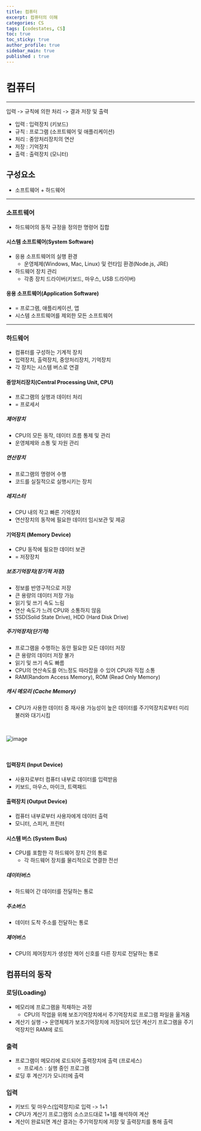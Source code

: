 ```yaml
---
title: 컴퓨터
excerpt: 컴퓨터의 이해
categories: CS
tags: [codestates, CS]
toc: true
toc_sticky: true
author_profile: true
sidebar_main: true
published : true
---
```


# 컴퓨터
---
입력 -> 규칙에 의한 처리 -> 결과 저장 및 출력

- 입력 : 입력장치 (키보드)
- 규칙 : 프로그램 (소프트웨어 및 애플리케이션)
- 처리 : 중앙처리장치의 연산
- 저장 : 기억장치
- 출력 : 출력장치 (모니터)

## 구성요소
- 소프트웨어 + 하드웨어  

---
### 소프트웨어 
- 하드웨어의 동작 규정을 정의한 명령어 집합
#### 시스템 소프트웨어(System Software)
- 응용 소프트웨어의 실행 환경    
  - 운영체제(Windows, Mac, Linux) 및 런타임 환경(Node.js, JRE)
- 하드웨어 장치 관리 
  - 각종 장치 드라이버(키보드, 마우스, USB 드라이버)

#### 응용 소프트웨어(Application Software)       
- = 프로그램, 애플리케이션, 앱 
- 시스템 소프트웨어를 제외한 모든 소프트웨어 

---
### 하드웨어
- 컴퓨터를 구성하는 기계적 장치 
- 입력장치, 출력장치, 중앙처리장치, 기억장치  
- 각 장치는 시스템 버스로 연결 

#### 중앙처리장치(Central Processing Unit, CPU)
- 프로그램의 실행과 데이터 처리
- = 프로세서

##### 제어장치
- CPU의 모든 동작, 데이터 흐름 통제 및 관리  
- 운영체제와 소통 및 자원 관리

##### 연산장치
- 프로그램의 명령어 수행
- 코드를 실질적으로 실행시키는 장치

##### 레지스터
- CPU 내의 작고 빠른 기억장치  
- 연산장치의 동작에 필요한 데이터 임시보관 및 제공

#### 기억장치 (Memory Device)
- CPU 동작에 필요한 데이터 보관 
- = 저장장치

##### 보조기억장치(장기적 저장)
- 정보를 반영구적으로 저장
- 큰 용량의 데이터 저장 가능
- 읽기 및 쓰기 속도 느림
- 연산 속도가 느려 CPU와 소통하지 않음
- SSD(Solid State Drive), HDD (Hard Disk Drive)

##### 주기억장치(단기적)
- 프로그램을 수행하는 동안 필요한 모든 데이터 저장
- 큰 용량의 데이터 저장 불가
- 읽기 및 쓰기 속도 빠름
- CPU의 연산속도를 어느정도 따라잡을 수 있어 CPU와 직접 소통
- RAM(Random Access Memory), ROM (Read Only Memory)

##### 캐시 메모리 (Cache Memory)
- CPU가 사용한 데이터 중 재사용 가능성이 높은 데이터를 주기억장치로부터 미리 불러와 대기시킴

<br>

![image](https://github.com/JSooCha/JSooCha.github.io/assets/90169862/d051aa1b-6bdb-4020-934f-eb283d4e096f)

<br>

#### 입력장치 (Input Device)
- 사용자로부터 컴퓨터 내부로 데이터를 입력받음
- 키보드, 마우스, 마이크, 트랙패드

#### 출력장치 (Output Device)
- 컴퓨터 내부로부터 사용자에게 데이터 출력
- 모니터, 스피커, 프린터

#### 시스템 버스 (System Bus)
- CPU를 포함한 각 하드웨어 장치 간의 통로
  - 각 하드웨어 장치를 물리적으로 연결한 전선

##### 데이터버스
- 하드웨어 간 데이터를 전달하는 통로
##### 주소버스
- 데이터 도착 주소를 전달하는 통로
##### 제어버스
- CPU의 제어장치가 생성한 제어 신호를 다른 장치로 전달하는 통로

## 컴퓨터의 동작
### 로딩(Loading)
- 메모리에 프로그램을 적재하는 과정
  - CPU의 작업을 위해 보조기억장치에서 주기억장치로 프로그램 파일을 옮겨옴
- 계산기 실행 -> 운영체제가 보조기억장치에 저장되어 있던 계산기 프로그램을 주기억장치인 RAM에 로드

### 출력
- 프로그램이 메모리에 로드되어 출력장치에 출력 (프로세스) 
  - 프로세스 : 실행 중인 프로그램
- 로딩 후 계산기가 모니터에 출력 

### 입력
- 키보드 및 마우스(입력장치)로 입력 -> 1+1
- CPU가 계산기 프로그램의 소스코드대로 1+1를 해석하여 계산
- 계산이 완료되면 계산 결과는 주기억장치에 저장 및 출력장치를 통해 출력

